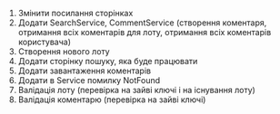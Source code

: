 1. Змінити посилання сторінках
1. Додати SearchService, CommentService (створення коментаря, отримання всіх коментарів для лоту, отримання всіх коментарів користувача)
1. Створення нового лоту
1. Додати сторінку пошуку, яка буде працювати
1. Додати завантаження коментарів
1. Додати в Service помилку NotFound
1. Валідація лоту (перевірка на зайві ключі і на існування лоту)
1. Валідація коментарю (перевірка на зайві ключі)
